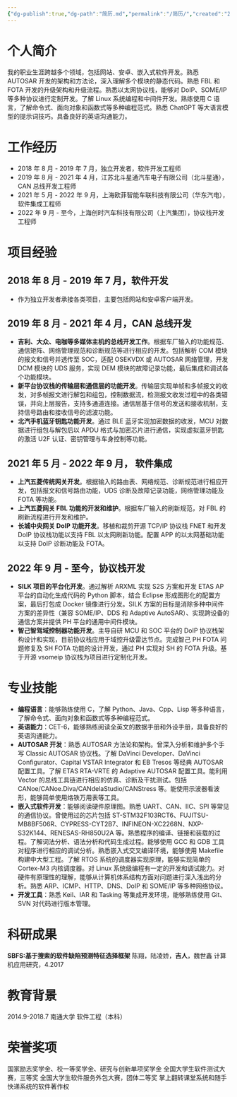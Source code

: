 ```yaml
---
{"dg-publish":true,"dg-path":"简历.md","permalink":"/简历/","created":"2023-09-06T14:23:45.000+08:00","updated":"2024-04-23T22:38:31.953+08:00"}
---
```


# 个人简介

我的职业生涯跨越多个领域，包括网站、安卓、嵌入式软件开发。熟悉 AUTOSAR 开发的架构和方法论，深入理解多个模块的静态代码。熟悉 FBL 和 FOTA 开发的升级架构和升级流程。熟悉以太网协议栈，能够对 DoIP、SOME/IP 等多种协议进行定制开发。了解 Linux 系统编程和中间件开发。熟练使用 C 语言，了解命令式、面向对象和函数式等多种编程范式。熟悉 ChatGPT 等大语言模型的提示词技巧。具备良好的英语沟通能力。

# 工作经历

- 2018 年 8 月 - 2019 年 7 月，独立开发者，软件开发工程师
- 2019 年 8 月 - 2021 年 4 月，江苏北斗星通汽车电子有限公司（北斗星通）， CAN 总线开发工程师
- 2021 年 5 月 - 2022 年 9 月，上海欧菲智能车联科技有限公司（华东汽电），软件集成工程师
- 2022 年 9 月 - 至今，上海创时汽车科技有限公司（上汽集团），协议栈开发工程师 

# 项目经验

## 2018 年 8 月 - 2019 年 7 月，软件开发
- 作为独立开发者承接各类项目，主要包括网站和安卓客户端开发。
## 2019 年 8 月 - 2021 年 4 月，CAN 总线开发
- **吉利、大众、电咖等多媒体主机的总线开发工作**。根据车厂输入的功能规范、通信矩阵、网络管理规范和诊断规范等进行相应的开发。包括解析 COM 模块的报文和信号并透传至 SOC，适配 OSEKVDX 或 AUTOSAR 网络管理，开发 DCM 模块的 UDS 服务，实现 DEM 模块的故障记录功能，最后集成和调试各个功能模块。
- **新平台协议栈的传输层和通信层的功能开发**。传输层实现单帧和多帧报文的收发，对多帧报文进行解包和组包，控制数据流，检测报文收发过程中的各类错误，并向上层报告，支持多通道连接。通信层基于信号的发送和接收机制，支持信号路由和接收信号的滤波功能。
- **北汽手机蓝牙钥匙功能开发**。通过 BLE 蓝牙实现加密数据的收发，MCU 对数据进行组包与解包后以 APDU 格式与加密芯片进行通信，实现虚拟蓝牙钥匙的激活 U2F 认证、密钥管理与车身控制等功能。
## 2021 年 5 月 - 2022 年 9 月， 软件集成
- **上汽五菱传统网关开发**。根据输入的路由表、网络规范、诊断规范进行相应开发，包括报文和信号路由功能，UDS 诊断及故障记录功能，网络管理功能及 FOTA 等功能。
- **上汽五菱网关 FBL 功能的开发和维护**。根据车厂输入的刷新规范，对 FBL 的刷新流程进行开发和维护。
- **长城中央网关 DoIP 功能开发**。移植和裁剪开源 TCP/IP 协议栈 FNET 和开发 DoIP 协议栈功能以支持 FBL 以太网刷新功能。配置 APP 的以太网基础功能以支持 DoIP 诊断功能及 FOTA。
## 2022 年 9 月 - 至今，协议栈开发
- **SILK 项目的平台化开发**。通过解析 ARXML 实现 S2S 方案和开发 ETAS AP 平台的自动化生成代码的 Python 脚本，结合 Eclipse 形成图形化的配置方案，最后打包成 Docker 镜像进行分发。SILK 方案的目标是消除多种中间件方案的差异性（兼容 SOME/IP、DDS 和 Adaptive AutoSAR）、实现跨设备的通信方案并提供 PH 平台的通用中间件模块。
- **智己智驾域控制器功能开发**。主导自研 MCU 和 SOC 平台的 DoIP 协议栈架构设计和实现，目前协议栈应用于域控升级雷达节点。完成智己 PH FOTA 问题修复及 SH FOTA 功能的设计开发，通过 PH 实现对 SH 的 FOTA 升级。基于开源 vsomeip 协议栈为项目进行定制化开发。

# 专业技能

- **编程语言**：能够熟练使用 C，了解 Python、Java、Cpp、Lisp 等多种语言，了解命令式、面向对象和函数式等多种编程范式。
- **英语能力**：CET-6，能够熟练阅读全英文的数据手册和外设手册，具备良好的英语沟通能力。
- **AUTOSAR 开发**：熟悉 AUTOSAR 方法论和架构。曾深入分析和维护多个手写 Classic AUTOSAR 协议栈。了解 DaVinci Developer、DaVinci Configurator、Capital VSTAR Integrator 和 EB Tresos 等经典 AUTOSAR 配置工具。了解 ETAS RTA-VRTE 的 Adaptive AUTOSAR 配置工具。能利用 Vector 的总线工具链进行相应的仿真、诊断及干扰测试。包括CANoe/CANoe.Diva/CANdelaStudio/CANStress 等。能使用示波器看波形，能够简单使用烙铁万用表等工具。
- **嵌入式软件开发**：能够阅读硬件原理图。熟悉 UART、CAN、IIC、SPI 等常见的通信协议。曾使用过的芯片包括 ST-STM32F103RCT6、FUJITSU-MB8BF506R、CYPRESS-CYT2B7、INFINEON-XC2268N、NXP-S32K144、RENESAS-RH850U2A 等。熟悉程序的编译、链接和装载的过程。了解词法分析、语法分析和代码生成过程。能够使用 GCC 和 GDB 工具对程序进行相应的调试分析。熟悉嵌入式交叉编译环境，能够使用 Makefile 构建中大型工程。了解 RTOS 系统的调度器实现原理，能够实现简单的 Cortex-M3 内核调度器。对 Linux 系统级编程有一定的开发和调试能力。对硬件有原理性的理解，能够从计算机体系结构方面对问题进行深入浅出的分析。熟悉 ARP、ICMP、HTTP、DNS、DoIP 和 SOME/IP 等多种网络协议。
- **开发工具**：熟悉 Keil、IAR 和 Tasking 等集成开发环境，能够熟练使用 Git、SVN 对代码进行版本管理。

# 科研成果

**SBFS:基于搜索的软件缺陷预测特征选择框架**
陈翔，陆凌娇，**吉人**，魏世鑫
计算机应用研究，4.2017
# 教育背景

2014.9-2018.7 南通大学 软件工程（本科）
 
# 荣誉奖项

国家励志奖学金、校一等奖学金、研究与创新单项奖学金
全国大学生软件测试大赛，三等奖
全国大学生软件服务外包大赛，团体二等奖
掌上翻转课堂系统和随手快递系统的软件著作权
